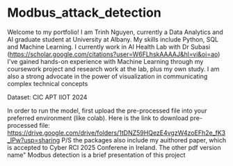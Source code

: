 # Modbus_attack_detection
Welcome to my portfolio! I am Trinh Nguyen, currently a Data Analytics and AI graduate student at University at Albany. My skills include Python, SQL and Machine Learning. I currently work in AI Health Lab with Dr Subasi (https://scholar.google.com/citations?user=W6FLhskAAAAJ&hl=vi&oi=ao) I've gained hands-on experience with Machine Learning through my coursework project and research work at the lab, plus my own study. I am also a strong advocate in the power of visualization in communicating complex technical concepts


Dataset: CIC APT IIOT 2024


In order to run the model, first upload the pre-processed file into your preferred environment (like colab).
Here is the link to download pre-processed file: https://drive.google.com/drive/folders/1tDNZ59HQezE4vgzW4zoEFh2e_fK3_IPw?usp=sharing
P/S the packages also include my auithored paper, which is accepted to Cyber RCI 2025 Conferene in Ireland. The other pdf version name" Modbus detection is a brief presentation of this project
